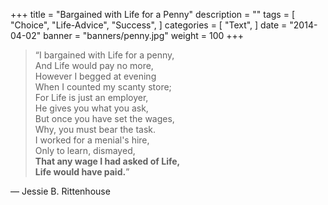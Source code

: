 +++
title = "Bargained with Life for a Penny"
description = ""
tags = [
    "Choice",
    "Life-Advice",
    "Success",
]
categories = [
    "Text",
]
date = "2014-04-02"
banner = "banners/penny.jpg"
weight = 100
+++

>“I bargained with Life for a penny,  
And Life would pay no more,  
However I begged at evening  
When I counted my scanty store;  
For Life is just an employer,  
He gives you what you ask,  
But once you have set the wages,  
Why, you must bear the task.  
I worked for a menial's hire,  
Only to learn, dismayed,  
**That any wage I had asked of Life,  
Life would have paid.**”  

― Jessie B. Rittenhouse
